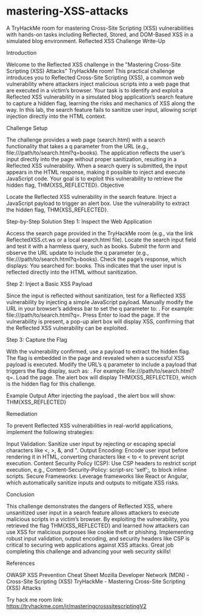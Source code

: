 # mastering-XSS-attacks

A TryHackMe room for mastering Cross-Site Scripting (XSS) vulnerabilities with hands-on tasks including Reflected, Stored, and DOM-Based XSS in a simulated blog environment.
Reflected XSS Challenge Write-Up

Introduction

Welcome to the Reflected XSS challenge in the "Mastering Cross-Site Scripting (XSS) Attacks" TryHackMe room! This practical challenge introduces you to Reflected Cross-Site Scripting (XSS), a common web vulnerability where attackers inject malicious scripts into a web page that are executed in a victim’s browser. Your task is to identify and exploit a Reflected XSS vulnerability in a simulated blog application’s search feature to capture a hidden flag, learning the risks and mechanics of XSS along the way. In this lab, the search feature fails to sanitize user input, allowing script injection directly into the HTML context.

Challenge Setup

The challenge provides a web page (search.html) with a search functionality that takes a q parameter from the URL (e.g., file:///path/to/search.html?q=books). The application reflects the user’s input directly into the page without proper sanitization, resulting in a Reflected XSS vulnerability. When a search query is submitted, the input appears in the HTML response, making it possible to inject and execute JavaScript code. Your goal is to exploit this vulnerability to retrieve the hidden flag, THM{XSS_REFLECTED}.
Objective

Locate the Reflected XSS vulnerability in the search feature.
Inject a JavaScript payload to trigger an alert box.
Use the vulnerability to extract the hidden flag, THM{XSS_REFLECTED}.

Step-by-Step Solution
Step 1: Inspect the Web Application

Access the search page provided in the TryHackMe room (e.g., via the link ReflectedXSS.ct.ws or a local search.html file).
Locate the search input field and test it with a harmless query, such as books.
Submit the form and observe the URL update to include the q parameter (e.g., file:///path/to/search.html?q=books).
Check the page’s response, which displays: You searched for: books. This indicates that the user input is reflected directly into the HTML without sanitization.

Step 2: Inject a Basic XSS Payload

Since the input is reflected without sanitization, test for a Reflected XSS vulnerability by injecting a simple JavaScript payload.
Manually modify the URL in your browser’s address bar to set the q parameter to: <script>alert('XSS')</script>. For example: file:///path/to/search.html?q=<script>alert('XSS')</script>.
Press Enter to load the page. If the vulnerability is present, a pop-up alert box will display XSS, confirming that the Reflected XSS vulnerability can be exploited.

Step 3: Capture the Flag

With the vulnerability confirmed, use a payload to extract the hidden flag. The flag is embedded in the page and revealed when a successful XSS payload is executed.
Modify the URL’s q parameter to include a payload that triggers the flag display, such as: <script>alert('THM{XSS_REFLECTED}')</script>. For example: file:///path/to/search.html?q=<script>alert('THM{XSS_REFLECTED}')</script>.
Load the page. The alert box will display THM{XSS_REFLECTED}, which is the hidden flag for this challenge.

Example Output
After injecting the payload <script>alert('THM{XSS_REFLECTED}')</script>, the alert box will show:
THM{XSS_REFLECTED}

Remediation

To prevent Reflected XSS vulnerabilities in real-world applications, implement the following strategies:

Input Validation: Sanitize user input by rejecting or escaping special characters like <, >, &, and ".
Output Encoding: Encode user input before rendering it in HTML, converting characters like < to &lt; to prevent script execution.
Content Security Policy (CSP): Use CSP headers to restrict script execution, e.g., Content-Security-Policy: script-src 'self';, to block inline scripts.
Secure Frameworks: Leverage frameworks like React or Angular, which automatically sanitize inputs and outputs to mitigate XSS risks.

Conclusion

This challenge demonstrates the dangers of Reflected XSS, where unsanitized user input in a search feature allows attackers to execute malicious scripts in a victim’s browser. By exploiting the vulnerability, you retrieved the flag THM{XSS_REFLECTED} and learned how attackers can use XSS for malicious purposes like cookie theft or phishing. Implementing robust input validation, output encoding, and security headers like CSP is critical to securing web applications against XSS attacks. Great job completing this challenge and advancing your web security skills!

References

OWASP XSS Prevention Cheat Sheet
Mozilla Developer Network (MDN) - Cross-Site Scripting (XSS)
TryHackMe - Mastering Cross-Site Scripting (XSS) Attacks

Try hack me room link: https://tryhackme.com/jr/masteringcrosssitescriptingV2
